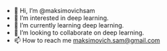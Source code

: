 - 👋 Hi, I’m @maksimovichsam
- 👀 I’m interested in deep learning.
- 🌱 I’m currently learning deep learning.
- 💞️ I’m looking to collaborate on deep learning.
- 📫 How to reach me maksimovich.sam@gmail.com
